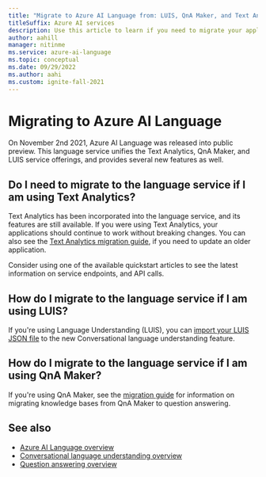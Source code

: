```yaml
---
title: "Migrate to Azure AI Language from: LUIS, QnA Maker, and Text Analytics"
titleSuffix: Azure AI services
description: Use this article to learn if you need to migrate your applications from LUIS, QnA Maker, and Text Analytics.
author: aahill
manager: nitinme
ms.service: azure-ai-language
ms.topic: conceptual
ms.date: 09/29/2022
ms.author: aahi
ms.custom: ignite-fall-2021
---
```


# Migrating to Azure AI Language

On November 2nd 2021, Azure AI Language was released into public preview. This language service unifies the Text Analytics, QnA Maker, and LUIS service offerings, and provides several new features as well. 

## Do I need to migrate to the language service if I am using Text Analytics?

Text Analytics has been incorporated into the language service, and its features are still available. If you were using Text Analytics, your applications should continue to work without breaking changes. You can also see the [Text Analytics migration guide](migrate-language-service-latest.md), if you need to update an older application. 

Consider using one of the available quickstart articles to see the latest information on service endpoints, and API calls. 

## How do I migrate to the language service if I am using LUIS?

If you're using Language Understanding (LUIS), you can [import your LUIS JSON file](../conversational-language-understanding/how-to/migrate-from-luis.md) to the new Conversational language understanding feature. 

## How do I migrate to the language service if I am using QnA Maker?

If you're using QnA Maker, see the [migration guide](../question-answering/how-to/migrate-qnamaker.md) for information on migrating knowledge bases from QnA Maker to question answering.

## See also

* [Azure AI Language overview](../overview.md)
* [Conversational language understanding overview](../conversational-language-understanding/overview.md)
* [Question answering overview](../question-answering/overview.md)
